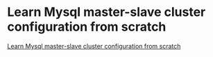# Learn Mysql master-slave cluster configuration from scratch
[Learn Mysql master-slave cluster configuration from scratch](https://aiwithcloud.com/2022/09/16/learn_mysql_master_slave_cluster_configuration_from_scratch/)